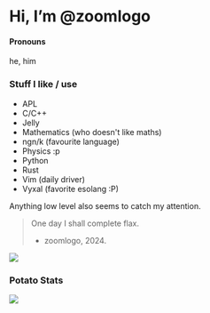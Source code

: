 #  Hi, I’m @zoomlogo
#### Pronouns
he, him

### Stuff I like / use
- APL
- C/C++
- Jelly
- Mathematics (who doesn't like maths)
- ngn/k (favourite language)
- Physics :p
- Python
- Rust
- Vim (daily driver)
- Vyxal (favorite esolang :P)

Anything low level also seems to catch my attention.

> One day I shall complete flax.
> - zoomlogo, 2024.

![](https://github-readme-stats.vercel.app/api/top-langs/?username=zoomlogo&layout=compact&theme=gruvbox)

### Potato Stats 
![](https://github-readme-stats.vercel.app/api?username=zoomlogo&theme=gruvbox)
